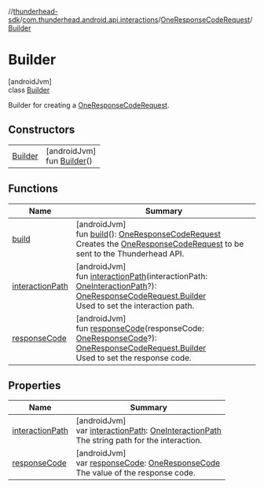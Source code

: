 //[thunderhead-sdk](../../../../index.md)/[com.thunderhead.android.api.interactions](../../index.md)/[OneResponseCodeRequest](../index.md)/[Builder](index.md)

# Builder

[androidJvm]\
class [Builder](index.md)

Builder for creating a [OneResponseCodeRequest](../index.md).

## Constructors

| | |
|---|---|
| [Builder](-builder.md) | [androidJvm]<br>fun [Builder](-builder.md)() |

## Functions

| Name | Summary |
|---|---|
| [build](build.md) | [androidJvm]<br>fun [build](build.md)(): [OneResponseCodeRequest](../index.md)<br>Creates the [OneResponseCodeRequest](../index.md) to be sent to the Thunderhead API. |
| [interactionPath](interaction-path.md) | [androidJvm]<br>fun [interactionPath](interaction-path.md)(interactionPath: [OneInteractionPath](../../-one-interaction-path/index.md)?): [OneResponseCodeRequest.Builder](index.md)<br>Used to set the interaction path. |
| [responseCode](response-code.md) | [androidJvm]<br>fun [responseCode](response-code.md)(responseCode: [OneResponseCode](../../-one-response-code/index.md)?): [OneResponseCodeRequest.Builder](index.md)<br>Used to set the response code. |

## Properties

| Name | Summary |
|---|---|
| [interactionPath](interaction-path.md) | [androidJvm]<br>var [interactionPath](interaction-path.md): [OneInteractionPath](../../-one-interaction-path/index.md)<br>The string path for the interaction. |
| [responseCode](response-code.md) | [androidJvm]<br>var [responseCode](response-code.md): [OneResponseCode](../../-one-response-code/index.md)<br>The value of the response code. |
